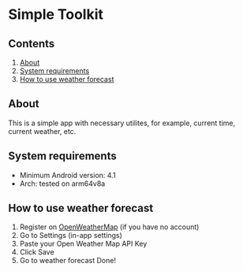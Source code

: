 # Simple Toolkit
## Contents
1. [About](#about)
2. [System requirements](#system-requirements)
3. [How to use weather forecast](#how-to-use-weather-forecast)
## About
This is a simple app with necessary utilites, for example, current time, current weather, etc.
## System requirements
* Minimum Android version: 4.1
* Arch: tested on arm64v8a
## How to use weather forecast
1. Register on [OpenWeatherMap](https://openweathermap.org/) (if you have no account)
2. Go to Settings (in-app settings)
3. Paste your Open Weather Map API Key
4. Click Save
5. Go to weather forecast
Done!
